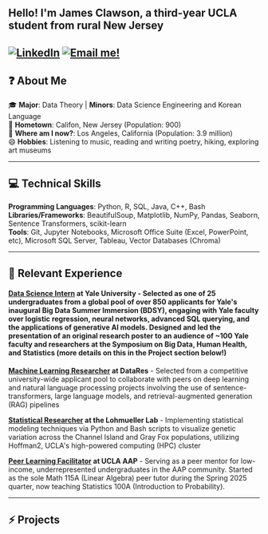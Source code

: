 ## Hello! I'm James Clawson, a third-year UCLA student from rural New Jersey
[![LinkedIn](https://img.shields.io/badge/LinkedIn-Connect-blue)](https://www.linkedin.com/in/james-clawson-a24292291/) [![Email me!](https://img.shields.io/badge/Email-Contact%20Me-red)](mailto::theclaw2023@g.ucla.edu)
---

## ❓ About Me

🎓 **Major**: Data Theory | **Minors**: Data Science Engineering and Korean Language  
🌱 **Hometown**: Califon, New Jersey (Population: 900)  
🏫 **Where am I now?**: Los Angeles, California (Population: 3.9 million)  
😄 **Hobbies**: Listening to music, reading and writing poetry, hiking, exploring art museums
___


## 💻 Technical Skills

**Programming Languages**: Python, R, SQL, Java, C++, Bash  
**Libraries/Frameworks**: BeautifulSoup, Matplotlib, NumPy, Pandas, Seaborn, Sentence Transformers, scikit-learn  
**Tools**: Git, Jupyter Notebooks, Microsoft Office Suite (Excel, PowerPoint, etc), Microsoft SQL Server, Tableau, Vector Databases (Chroma)
___


## 🔭 Relevant Experience
#### **[Data Science Intern](https://www.bdsy.org) at Yale University** - Selected as one of 25 undergraduates from a global pool of over 850 applicants for Yale's inaugural Big Data Summer Immersion (BDSY), engaging with Yale faculty over logistic regression, neural networks, advanced SQL querying, and the applications of generative AI models. Designed and led the presentation of an original research poster to an audience of ~100 Yale faculty and researchers at the Symposium on Big Data, Human Health, and Statistics (more details on this in the Project section below!)  

**[Machine Learning Researcher](https://ucladatares.com/teams/research/) at DataRes** - Selected from a competitive university-wide applicant pool to collaborate with peers on deep learning and natural language processing projects involving the use of sentence-transformers, large language models, and retrieval-augmented generation (RAG) pipelines  
  
**[Statistical Researcher](https://lohmueller.eeb.ucla.edu/) at the Lohmueller Lab** - Implementing statistical modeling techniques via Python and Bash scripts to visualize genetic variation across the Channel Island and Gray Fox populations, utilizing Hoffman2, UCLA's high-powered computing (HPC) cluster  

**[Peer Learning Facilitator](https://www.aap.ucla.edu/units/peer-learning/) at UCLA AAP** - Serving as a peer mentor for low-income, underrepresented undergraduates in the AAP community. Started as the sole Math 115A (Linear Algebra) peer tutor during the Spring 2025 quarter, now teaching Statistics 100A (Introduction to Probability).
___

## ⚡ Projects

<!--
**j-clawson/j-clawson** is a ✨ _special_ ✨ repository because its `README.md` (this file) appears on your GitHub profile.

Here are some ideas to get you started:

-  I’m currently working on ...
- 🌱 I’m currently learning ...
- 👯 I’m looking to collaborate on ...
- 🤔 I’m looking for help with ...
- 💬 Ask me about ...
- 📫 How to reach me: ...
- 😄 Pronouns: ...
- ⚡ Fun fact: ...
-->
